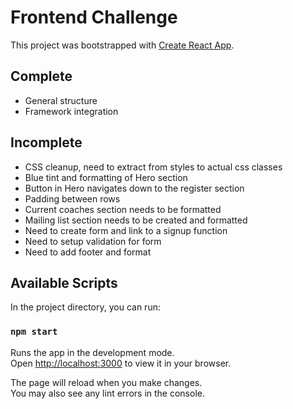 # Frontend Challenge

This project was bootstrapped with [Create React App](https://github.com/facebook/create-react-app).

## Complete

* General structure
* Framework integration

## Incomplete

* CSS cleanup, need to extract from styles to actual css classes
* Blue tint and formatting of Hero section
* Button in Hero navigates down to the register section
* Padding between rows
* Current coaches section needs to be formatted
* Mailing list section needs to be created and formatted
* Need to create form and link to a signup function
* Need to setup validation for form
* Need to add footer and format

## Available Scripts

In the project directory, you can run:

### `npm start`

Runs the app in the development mode.\
Open [http://localhost:3000](http://localhost:3000) to view it in your browser.

The page will reload when you make changes.\
You may also see any lint errors in the console.

